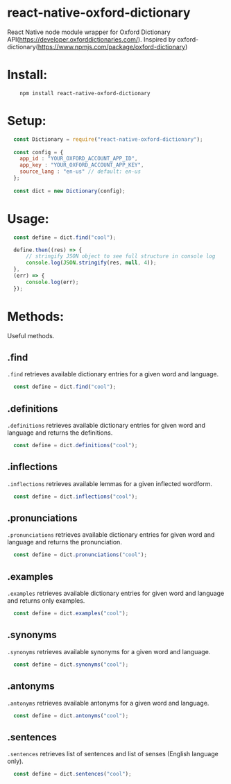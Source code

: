# react-native-oxford-dictionary
React Native node module wrapper for Oxford Dictionary API(https://developer.oxforddictionaries.com/). Inspired by oxford-dictionary(https://www.npmjs.com/package/oxford-dictionary)

# Install:
```shell
    npm install react-native-oxford-dictionary
```

# Setup:
```javascript
  const Dictionary = require("react-native-oxford-dictionary");
  
  const config = {
    app_id : "YOUR_OXFORD_ACCOUNT_APP_ID",
    app_key : "YOUR_OXFORD_ACCOUNT_APP_KEY",
    source_lang : "en-us" // default: en-us
  };
  
  const dict = new Dictionary(config);
```

# Usage:
```javascript
  const define = dict.find("cool");

  define.then((res) => {
      // stringify JSON object to see full structure in console log
      console.log(JSON.stringify(res, null, 4));
  },
  (err) => {
      console.log(err);
  });
```

# Methods:
Useful methods. 

## .find
`.find` retrieves available dictionary entries for a given word and language.
```javascript
  const define = dict.find("cool");
```
## .definitions
`.definitions` retrieves available dictionary entries for given word and language and returns the definitions.
```javascript
  const define = dict.definitions("cool");
```
## .inflections
`.inflections` retrieves available lemmas for a given inflected wordform.
```javascript
  const define = dict.inflections("cool");
```
## .pronunciations
`.pronunciations` retrieves available dictionary entries for given word and language and returns the pronunciation.
```javascript
  const define = dict.pronunciations("cool");
```
## .examples
`.examples` retrieves available dictionary entries for given word and language and returns only examples.
```javascript
  const define = dict.examples("cool");
```
## .synonyms
`.synonyms` retrieves available synonyms for a given word and language.
```javascript
  const define = dict.synonyms("cool");
```
## .antonyms
`.antonyms` retrieves available antonyms for a given word and language.
```javascript
  const define = dict.antonyms("cool");
```
## .sentences
`.sentences` retrieves list of sentences and list of senses (English language only).
```javascript
  const define = dict.sentences("cool");
```

